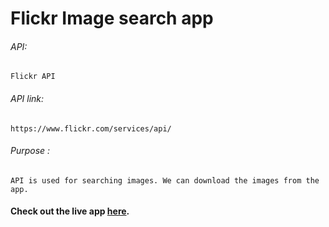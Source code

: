 # Flickr Image search app

###### API:
    Flickr API

###### API link:
    https://www.flickr.com/services/api/

###### Purpose :
    API is used for searching images. We can download the images from the app.

#### Check out the live app [here](https://shyam-brs.github.io/flickr/).
